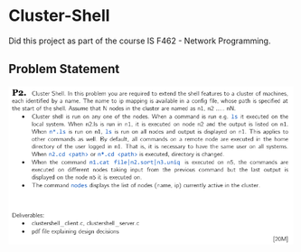 # Cluster-Shell

Did this project as part of the course IS F462 - Network Programming.

## Problem Statement

![Problem Statement](https://raw.githubusercontent.com/cslite/Cluster-Shell/master/prob_stmt.png)
